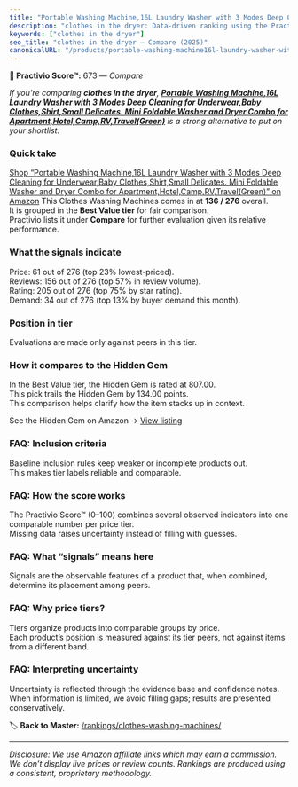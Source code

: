 ```yaml
---
title: "Portable Washing Machine,16L Laundry Washer with 3 Modes Deep Cleaning for Underwear,Baby Clothes,Shirt,Small Delicates. Mini Foldable Washer and Dryer Combo for Apartment,Hotel,Camp,RV,Travel(Green)"
description: "clothes in the dryer: Data-driven ranking using the Practivio Score™. Positioned by quality, value, demand, findability, momentum."
keywords: ["clothes in the dryer"]
seo_title: "clothes in the dryer — Compare (2025)"
canonicalURL: "/products/portable-washing-machine16l-laundry-washer-with-3-modes-deep-cleaning-for-underwearbaby-clothesshirtsmall-delicates-mini-foldable-washer-and-dryer-combo-for-apartmenthotelcamprvtravelgreen-B0DPMV88LB/"
---
```


**🛒 Practivio Score™:** 673 — _Compare_


*If you're comparing **clothes in the dryer**, **[Portable Washing Machine,16L Laundry Washer with 3 Modes Deep Cleaning for Underwear,Baby Clothes,Shirt,Small Delicates. Mini Foldable Washer and Dryer Combo for Apartment,Hotel,Camp,RV,Travel(Green)](https://www.amazon.com/dp/B0DPMV88LB?tag=practivio-20)** is a strong alternative to put on your shortlist.*
### Quick take
[Shop “Portable Washing Machine,16L Laundry Washer with 3 Modes Deep Cleaning for Underwear,Baby Clothes,Shirt,Small Delicates. Mini Foldable Washer and Dryer Combo for Apartment,Hotel,Camp,RV,Travel(Green)” on Amazon](https://www.amazon.com/dp/B0DPMV88LB?tag=practivio-20)
This Clothes Washing Machines comes in at **136 / 276** overall.  
It is grouped in the **Best Value tier** for fair comparison.  
Practivio lists it under **Compare** for further evaluation given its relative performance.

### What the signals indicate
Price: 61 out of 276 (top 23% lowest-priced).  
Reviews: 156 out of 276 (top 57% in review volume).  
Rating: 205 out of 276 (top 75% by star rating).  
Demand: 34 out of 276 (top 13% by buyer demand this month).

### Position in tier
Evaluations are made only against peers in this tier.

### How it compares to the Hidden Gem
In the Best Value tier, the Hidden Gem is rated at 807.00.  
This pick trails the Hidden Gem by 134.00 points.  
This comparison helps clarify how the item stacks up in context.  

See the Hidden Gem on Amazon → [View listing](https://www.amazon.com/dp/B01N68XF0O?tag=practivio-20)

### FAQ: Inclusion criteria
Baseline inclusion rules keep weaker or incomplete products out.  
This makes tier labels reliable and comparable.

### FAQ: How the score works
The Practivio Score™ (0–100) combines several observed indicators into one comparable number per price tier.  
Missing data raises uncertainty instead of filling with guesses.

### FAQ: What “signals” means here
Signals are the observable features of a product that, when combined, determine its placement among peers.

### FAQ: Why price tiers?
Tiers organize products into comparable groups by price.  
Each product’s position is measured against its tier peers, not against items from a different band.

### FAQ: Interpreting uncertainty
Uncertainty is reflected through the evidence base and confidence notes.  
When information is limited, we avoid filling gaps; results are presented conservatively.

<!-- Missing template for Compare/CompareWithinPriceClass -->


🏷️ **Back to Master:** [/rankings/clothes-washing-machines/](/rankings/clothes-washing-machines/)

---
_Disclosure: We use Amazon affiliate links which may earn a commission. We don’t display live prices or review counts. Rankings are produced using a consistent, proprietary methodology._
